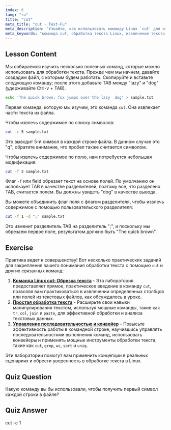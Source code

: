 ```yaml
---
index: 6
lang: "ru"
title: "cut"
meta_title: "cut - Text-Fu"
meta_description: "Узнайте, как использовать команду Linux `cut` для извлечения текста из файлов. Этот удобный для начинающих учебник охватывает обрезку по символам и полям. Улучшите свои навыки обработки текста в Linux!"
meta_keywords: "команда cut, обработка текста Linux, извлечение текста, учебник Linux, Linux для начинающих, примеры cut, руководство Linux"
---
```


## Lesson Content

Мы собираемся изучить несколько полезных команд, которые можно использовать для обработки текста. Прежде чем мы начнем, давайте создадим файл, с которым будем работать. Скопируйте и вставьте следующую команду; после этого добавьте TAB между "lazy" и "dog" (удерживайте Ctrl-v + TAB).

```bash
echo 'The quick brown; fox jumps over the lazy  dog' > sample.txt
```

Первая команда, которую мы изучим, это команда `cut`. Она извлекает части текста из файла.

Чтобы извлечь содержимое по списку символов:

```bash
cut -c 5 sample.txt
```

Это выводит 5-й символ в каждой строке файла. В данном случае это "q"; обратите внимание, что пробел также считается символом.

Чтобы извлечь содержимое по полю, нам потребуется небольшая модификация:

```bash
cut -f 2 sample.txt
```

Флаг `-f` или field обрезает текст на основе полей. По умолчанию он использует TAB в качестве разделителей, поэтому все, что разделено TAB, считается полем. Вы должны увидеть "dog" в качестве вывода.

Вы можете объединить флаг поля с флагом разделителя, чтобы извлечь содержимое с помощью пользовательского разделителя:

```bash
cut -f 1 -d ";" sample.txt
```

Это изменит разделитель TAB на разделитель ";", и поскольку мы обрезаем первое поле, результатом должно быть "The quick brown".

## Exercise

Практика ведет к совершенству! Вот несколько практических заданий для закрепления вашего понимания обработки текста с помощью `cut` и других связанных команд:

1. **[Команда Linux cut: Обрезка текста](https://labex.io/ru/labs/linux-linux-cut-command-text-cutting-219187)** - Эта лаборатория предоставляет прямое, практическое введение в команду `cut`, позволяя вам практиковаться в извлечении определенных столбцов или полей из текстовых файлов, как обсуждалось в уроке.
2. **[Простая обработка текста](https://labex.io/ru/labs/linux-simple-text-processing-18004)** - Расширьте свои навыки манипулирования текстом, используя мощные команды, такие как `tr`, `col`, `join` и `paste`, для эффективной обработки и анализа текстовых данных.
3. **[Управление последовательностью и конвейер](https://labex.io/ru/labs/linux-sequence-control-and-pipeline-17994)** - Повысьте эффективность работы в командной строке, научившись управлять последовательностями выполнения команд, использовать конвейеры и применять мощные инструменты обработки текста, такие как `cut`, `grep`, `wc`, `sort` и `uniq`.

Эти лаборатории помогут вам применить концепции в реальных сценариях и обрести уверенность в обработке текста в Linux.

## Quiz Question

Какую команду вы бы использовали, чтобы получить первый символ каждой строки в файле?

## Quiz Answer

cut -c 1
